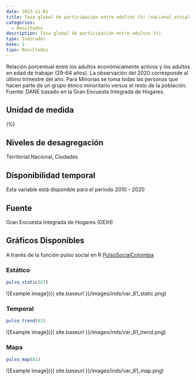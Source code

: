 ```yaml
---
date: 2023-11-01
title: Tasa global de participación entre adultos (%) (nacional_etnia)
categories:
  - Resultados
description: Tasa global de participación entre adultos (%)
type: Indicador
base: 1
tipo: Resultados
--- 
```


Relación porcentual entre los adultos económicamente activos y los adultos en edad de trabajar (29-64 años). La observación del 2020 corresponde al último trimestre del año. Para Minorias se toma todas las personas que hacen parte de un grupo étnico minoritario versus el resto de la población.
Fuente: DANE basado en la Gran Encuesta Integrada de Hogares.

## Unidad de medida
(%)

## Niveles de desagregación
Territorial:Nacional, Ciudades

## Disponibilidad temporal
Esta variable está disponible para el periodo 2010 - 2020

## Fuente
Gran Encuesta Integrada de Hogares (GEIH)

## Gráficos Disponibles

A través de la función pulso social en R [PulsoSocialColombia](https://github.com/pulsosocialcolombia/PulsoSocialColombia)

### Estático

``` R
pulso_static(81)
```

![Example image]({{ site.baseurl }}/images/inds/var_81_static.png)

### Temporal

``` R
pulso_trend(81)
```

![Example image]({{ site.baseurl }}/images/inds/var_81_trend.png)

### Mapa

``` R
pulso_map(81)
```

![Example image]({{ site.baseurl }}/images/inds/var_81_map.png)